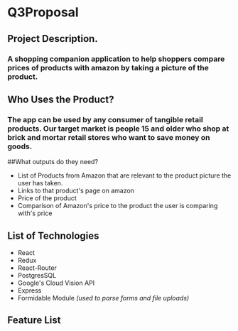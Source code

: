 # Q3Proposal
## Project Description.
### A shopping companion application to help shoppers compare prices of products with amazon by taking a picture of the product.
## Who Uses the Product?
### The app can be used by any consumer of tangible retail products. Our target market is people 15 and older who shop at brick and mortar retail stores who want to save money on goods.
##What outputs do they need?
* List of Products from Amazon that are relevant to the product picture the user has taken.
* Links to that product's page on amazon
* Price of the product
* Comparison of Amazon's price to the product the user is comparing with's price
## List of Technologies
* React
* Redux
* React-Router
* PostgresSQL
* Google's Cloud Vision API
* Express
* Formidable Module *(used to parse forms and file uploads)*
## Feature List
